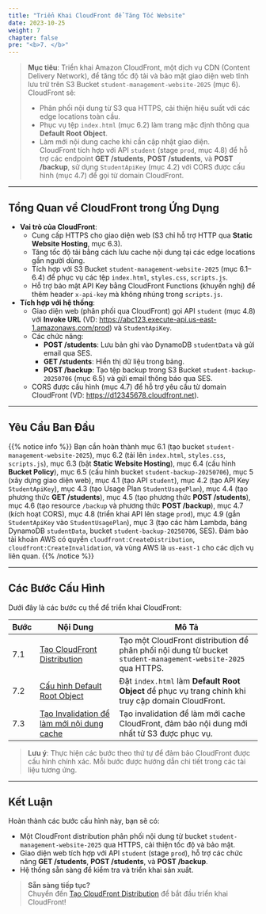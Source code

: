 ```yaml
---
title: "Triển Khai CloudFront để Tăng Tốc Website"
date: 2023-10-25
weight: 7
chapter: false
pre: "<b>7. </b>"
---
```


> **Mục tiêu**: Triển khai Amazon CloudFront, một dịch vụ CDN (Content Delivery Network), để tăng tốc độ tải và bảo mật giao diện web tĩnh lưu trữ trên S3 Bucket `student-management-website-2025` (mục 6). CloudFront sẽ:  
> - Phân phối nội dung từ S3 qua HTTPS, cải thiện hiệu suất với các edge locations toàn cầu.  
> - Phục vụ tệp `index.html` (mục 6.2) làm trang mặc định thông qua **Default Root Object**.  
> - Làm mới nội dung cache khi cần cập nhật giao diện.  
> CloudFront tích hợp với API `student` (stage `prod`, mục 4.8) để hỗ trợ các endpoint **GET /students**, **POST /students**, và **POST /backup**, sử dụng `StudentApiKey` (mục 4.2) với CORS được cấu hình (mục 4.7) để gọi từ domain CloudFront.

---

## Tổng Quan về CloudFront trong Ứng Dụng

- **Vai trò của CloudFront**:  
  - Cung cấp HTTPS cho giao diện web (S3 chỉ hỗ trợ HTTP qua **Static Website Hosting**, mục 6.3).  
  - Tăng tốc độ tải bằng cách lưu cache nội dung tại các edge locations gần người dùng.  
  - Tích hợp với S3 Bucket `student-management-website-2025` (mục 6.1–6.4) để phục vụ các tệp `index.html`, `styles.css`, `scripts.js`.  
  - Hỗ trợ bảo mật API Key bằng CloudFront Functions (khuyến nghị) để thêm header `x-api-key` mà không nhúng trong `scripts.js`.  
- **Tích hợp với hệ thống**:  
  - Giao diện web (phân phối qua CloudFront) gọi API `student` (mục 4.8) với **Invoke URL** (VD: https://abc123.execute-api.us-east-1.amazonaws.com/prod) và `StudentApiKey`.  
  - Các chức năng:  
    - **POST /students**: Lưu bản ghi vào DynamoDB `studentData` và gửi email qua SES.  
    - **GET /students**: Hiển thị dữ liệu trong bảng.  
    - **POST /backup**: Tạo tệp backup trong S3 Bucket `student-backup-20250706` (mục 6.5) và gửi email thông báo qua SES.  
  - CORS được cấu hình (mục 4.7) để hỗ trợ yêu cầu từ domain CloudFront (VD: https://d12345678.cloudfront.net).  

---

## Yêu Cầu Ban Đầu

{{% notice info %}}
Bạn cần hoàn thành mục 6.1 (tạo bucket `student-management-website-2025`), mục 6.2 (tải lên `index.html`, `styles.css`, `scripts.js`), mục 6.3 (bật **Static Website Hosting**), mục 6.4 (cấu hình **Bucket Policy**), mục 6.5 (cấu hình bucket `student-backup-20250706`), mục 5 (xây dựng giao diện web), mục 4.1 (tạo API `student`), mục 4.2 (tạo API Key `StudentApiKey`), mục 4.3 (tạo Usage Plan `StudentUsagePlan`), mục 4.4 (tạo phương thức **GET /students**), mục 4.5 (tạo phương thức **POST /students**), mục 4.6 (tạo resource `/backup` và phương thức **POST /backup**), mục 4.7 (kích hoạt CORS), mục 4.8 (triển khai API lên stage `prod`), mục 4.9 (gắn `StudentApiKey` vào `StudentUsagePlan`), mục 3 (tạo các hàm Lambda, bảng DynamoDB `studentData`, bucket `student-backup-20250706`, SES). Đảm bảo tài khoản AWS có quyền `cloudfront:CreateDistribution`, `cloudfront:CreateInvalidation`, và vùng AWS là `us-east-1` cho các dịch vụ liên quan.
{{% /notice %}}

---

## Các Bước Cấu Hình

Dưới đây là các bước cụ thể để triển khai CloudFront:

| **Bước** | **Nội Dung** | **Mô Tả** |
|----------|--------------|-----------|
| 7.1 | [Tạo CloudFront Distribution](/7-deploying-cloudfront/7.1-creating-a-cloudfront-distribution/) | Tạo một CloudFront distribution để phân phối nội dung từ bucket `student-management-website-2025` qua HTTPS. |
| 7.2 | [Cấu hình Default Root Object](/7-deploying-cloudfront/7.2-configuring-default-root-object/) | Đặt `index.html` làm **Default Root Object** để phục vụ trang chính khi truy cập domain CloudFront. |
| 7.3 | [Tạo Invalidation để làm mới nội dung cache](/7-deploying-cloudfront/7.3-creating-cloudfront-invalidation/) | Tạo invalidation để làm mới cache CloudFront, đảm bảo nội dung mới nhất từ S3 được phục vụ. |

> **Lưu ý**: Thực hiện các bước theo thứ tự để đảm bảo CloudFront được cấu hình chính xác. Mỗi bước được hướng dẫn chi tiết trong các tài liệu tương ứng.

---

## Kết Luận

Hoàn thành các bước cấu hình này, bạn sẽ có:  
- Một CloudFront distribution phân phối nội dung từ bucket `student-management-website-2025` qua HTTPS, cải thiện tốc độ và bảo mật.  
- Giao diện web tích hợp với API `student` (stage `prod`), hỗ trợ các chức năng **GET /students**, **POST /students**, và **POST /backup**.  
- Hệ thống sẵn sàng để kiểm tra và triển khai sản xuất.

> **Sẵn sàng tiếp tục?**  
> Chuyển đến [Tạo CloudFront Distribution](/7-deploying-cloudfront/7.1-creating-a-cloudfront-distribution/) để bắt đầu triển khai CloudFront!